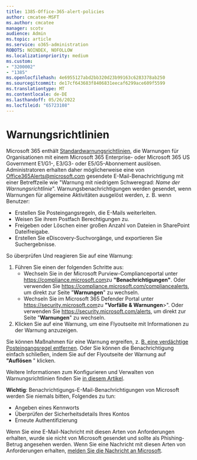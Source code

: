 ```yaml
---
title: 1385-Office-365-alert-policies
author: cmcatee-MSFT
ms.author: cmcatee
manager: scotv
audience: Admin
ms.topic: article
ms.service: o365-administration
ROBOTS: NOINDEX, NOFOLLOW
ms.localizationpriority: medium
ms.custom:
- "3200002"
- "1385"
ms.openlocfilehash: 4e6955127abd2bb320d23b99163c6283378ab250
ms.sourcegitcommit: de17cf643683f8406831eecaf6299ace609f5599
ms.translationtype: MT
ms.contentlocale: de-DE
ms.lasthandoff: 05/26/2022
ms.locfileid: "65723108"
---
```

# <a name="alert-policies"></a>Warnungsrichtlinien

Microsoft 365 enthält [Standardwarnungsrichtlinien](https://docs.microsoft.com/microsoft-365/compliance/alert-policies#default-alert-policies), die Warnungen für Organisationen mit einem Microsoft 365 Enterprise- oder Microsoft 365 US Government E1/G1-, E3/G3- oder E5/G5-Abonnement auslösen. Administratoren erhalten daher möglicherweise eine von Office365Alerts@microsoft.com gesendete E-Mail-Benachrichtigung mit einer Betreffzeile wie "Warnung mit niedrigem Schweregrad: *Name der Warnungsrichtlinie*". Warnungsbenachrichtigungen werden gesendet, wenn Warnungen für allgemeine Aktivitäten ausgelöst werden, z. B. wenn Benutzer:

- Erstellen Sie Posteingangsregeln, die E-Mails weiterleiten.
- Weisen Sie ihrem Postfach Berechtigungen zu.
- Freigeben oder Löschen einer großen Anzahl von Dateien in SharePoint Dateifreigabe.
- Erstellen Sie eDiscovery-Suchvorgänge, und exportieren Sie Suchergebnisse.

So überprüfen Und reagieren Sie auf eine Warnung:

1. Führen Sie einen der folgenden Schritte aus:
   - Wechseln Sie in der Microsoft Purview-Complianceportal unter <https://compliance.microsoft.com>zu **"Benachrichtigungen"**. Oder verwenden Sie <https://compliance.microsoft.com/compliancealerts>, um direkt zur Seite "**Warnungen**" zu wechseln.
   - Wechseln Sie im Microsoft 365 Defender Portal unter <https://security.microsoft.com>zu **"Vorfälle & Warnungen**\>". Oder verwenden Sie <https://security.microsoft.com/alerts>, um direkt zur Seite "**Warnungen**" zu wechseln.
2. Klicken Sie auf eine Warnung, um eine Flyoutseite mit Informationen zu der Warnung anzuzeigen.

Sie können Maßnahmen für eine Warnung ergreifen, z. [B. eine verdächtige Posteingangsregel entfernen](https://docs.microsoft.com/microsoft-365/security/office-365-security/responding-to-a-compromised-email-account). Oder Sie können die Benachrichtigung einfach schließen, indem Sie auf der Flyoutseite der Warnung auf **"Auflösen** " klicken.

Weitere Informationen zum Konfigurieren und Verwalten von Warnungsrichtlinien finden Sie  [in diesem Artikel](https://docs.microsoft.com/microsoft-365/compliance/alert-policies).

**Wichtig**: Benachrichtigungs-E-Mail-Benachrichtigungen von Microsoft werden Sie niemals bitten, Folgendes zu tun:

- Angeben eines Kennworts
- Überprüfen der Sicherheitsdetails Ihres Kontos
- Erneute Authentifizierung

Wenn Sie eine E-Mail-Nachricht mit diesen Arten von Anforderungen erhalten, wurde sie nicht von Microsoft gesendet und sollte als Phishing-Betrug angesehen werden. Wenn Sie eine Nachricht mit diesen Arten von Anforderungen erhalten, [melden Sie die Nachricht an Microsoft](https://docs.microsoft.com/microsoft-365/security/office-365-security/report-junk-email-messages-to-microsoft).
